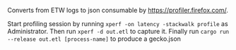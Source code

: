 Converts from ETW logs to json consumable by https://profiler.firefox.com/.

Start profiling session by running `xperf -on latency -stackwalk profile` as Administrator. Then run `xperf -d out.etl` to capture it.
Finally run `cargo run --release out.etl [process-name]` to produce a gecko.json
